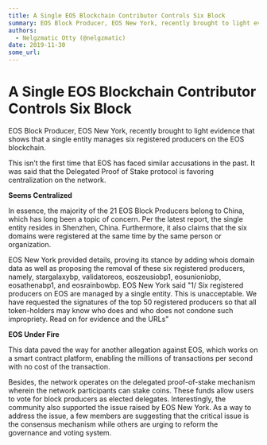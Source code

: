 ```yaml
---
title: A Single EOS Blockchain Contributor Controls Six Block
summary: EOS Block Producer, EOS New York, recently brought to light evidence that shows that a single entity manages six registered producers on the EOS blockchain. This isn’t the first time that EOS has faced similar accusations in the past. It was said that the Delegated Proof of Stake protocol is favoring centralization on the network. Seems Centralized In essence, the majority of the 21 EOS Block Producers belong to China, which has long been a topic of concern. Per the latest report, the single ent
authors:
  - Nelgzmatic Otty (@nelgzmatic)
date: 2019-11-30
some_url: 
---
```


# A Single EOS Blockchain Contributor Controls Six Block


EOS Block Producer, EOS New York, recently brought to light evidence that shows that a single entity manages six registered producers on the EOS blockchain.

This isn’t the first time that EOS has faced similar accusations in the past. It was said that the Delegated Proof of Stake protocol is favoring centralization on the network.

**Seems Centralized**

In essence, the majority of the 21 EOS Block Producers belong to China, which has long been a topic of concern. Per the latest report, the single entity resides in Shenzhen, China. Furthermore, it also claims that the six domains were registered at the same time by the same person or organization.

EOS New York provided details, proving its stance by adding whois domain data as well as proposing the removal of these six registered producers, namely, stargalaxybp, validatoreos, eoszeusiobp1, eosunioniobp, eosathenabp1, and eosrainbowbp.
EOS New York said "1/ Six registered producers on EOS are managed by a single entity. This is unacceptable. We have requested the signatures of the top 50 registered producers so that all token-holders may know who does and who does not condone such impropriety. Read on for evidence and the URLs"

**EOS Under Fire**

This data paved the way for another allegation against EOS, which works on a smart contract platform, enabling the millions of transactions per second with no cost of the transaction.

Besides, the network operates on the delegated proof-of-stake mechanism wherein the network participants can stake coins. These funds allow users to vote for block producers as elected delegates. Interestingly, the community also supported the issue raised by EOS New York. As a way to address the issue, a few members are suggesting that the critical issue is the consensus mechanism while others are urging to reform the governance and voting system.
